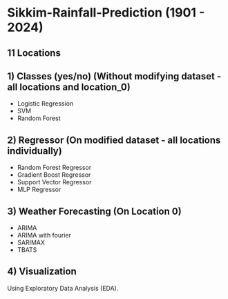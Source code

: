 # Sikkim-Rainfall-Prediction (1901 - 2024)
## 11 Locations

## 1) Classes (yes/no) (Without modifying dataset - all locations and location_0)
- Logistic Regression
- SVM
- Random Forest

## 2) Regressor (On modified dataset - all locations individually)
- Random Forest Regressor
- Gradient Boost Regressor
- Support Vector Regressor
- MLP Regressor

## 3) Weather Forecasting (On Location 0)
- ARIMA
- ARIMA with fourier
- SARIMAX
- TBATS

## 4) Visualization
Using Exploratory Data Analysis (EDA).
